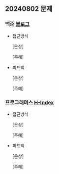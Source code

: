 ## 20240802 문제

### 백준 [블로그](https://www.acmicpc.net/problem/21921)

- 접근방식

  [은상]
  
  [주혜]
  

- 피드백

  [은상]
  
  [주혜]


### 프로그래머스 [H-Index](https://school.programmers.co.kr/learn/courses/30/lessons/42747)

- 접근방식

  [은상]

  
  [주혜]
  
- 피드백

  [은상]
  
  [주혜]
  
  
